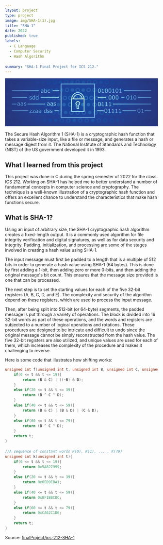 ```yaml
---
layout: project
type: project
image: img/SHA-1(1).jpg
title: "SHA-1"
date: 2022
published: true
labels:
  - C Language
  - Computer Security
  - Hash Algorithm
  
summary: "SHA-1 Final Project for ICS 212."
---
```


<img class="img-fluid" src="../img/SHA-1(2).png">

The Secure Hash Algorithm 1 (SHA-1) is a cryptographic hash function that takes a variable-size input, like a file or message, and generates a hash or message digest from it. The National Institute of Standards and Technology (NIST) of the US government developed it in 1993.


## What I learned from this project
This project was done in C during the spring semester of 2022 for the class ICS 212. Working on SHA-1 has helped me to better understand a number of fundamental concepts in computer science and cryptography. The technique is a well-known illustration of a cryptographic hash function and offers an excellent chance to understand the characteristics that make hash functions secure. 


## What is SHA-1? 
Using an input of arbitrary size, the SHA-1 cryptographic hash algorithm creates a fixed-length output. It is a commonly used algorithm for file integrity verification and digital signatures, as well as for data security and integrity. Padding, initialization, and processing are some of the stages involved in creating a hash value using SHA-1.

The input message must first be padded to a length that is a multiple of 512 bits in order to generate a hash value using SHA-1 (64 bytes). This is done by first adding a 1-bit, then adding zero or more 0-bits, and then adding the original message's bit count. This ensures that the message size provided is one that can be processed.

The next step is to set the starting values for each of the five 32-bit registers (A, B, C, D, and E). The complexity and security of the algorithm depend on these registers, which are used to process the input message.

Then, after being split into 512-bit (or 64-byte) segments, the padded message is put through a variety of operations. The block is divided into 16 32-bit words as part of these operations, and the words and registers are subjected to a number of logical operations and rotations. These procedures are designed to be intricate and difficult to undo since the original message cannot be simply reconstructed from the hash value. The five 32-bit registers are also utilized, and unique values are used for each of them, which increases the complexity of the procedure and makes it challenging to reverse.

Here is some code that illustrates how shifting works:

```cpp
unsigned int f(unsigned int t, unsigned int B, unsigned int C, unsigned int D){    
    if(0 <= t && t <= 19){
        return (B & C) | ((~B) & D);
    }
    else if(20 <= t && t <= 39){
        return (B ^ C ^ D);
    }
    else if(40 <= t && t <= 59){
        return (B & C) | (B & D) | (C & D);
    }
    else if(60 <= t && t <= 79){
        return (B ^ C ^ D);
    }
    return t;
}

//A sequence of constant words K(0), K(1), ... , K(79)
unsigned int k(unsigned int t){
    if(0 <= t && t <= 19){
        return 0x5A827999;
    }
    else if(20 <= t && t <= 39){
        return 0x6ED9EBA1;
    }
    else if(40 <= t && t <= 59){
        return 0x8F1BBCDC;
    }
    else if(60 <= t && t <= 79){
        return 0xCA62C1D6;
    }
    return t;
}
```

Source: <a href="https://github.com/hokwaichan/ICS212FinalProject"><i class="large github icon "></i>finalProject/ics-212-SHA-1</a>
